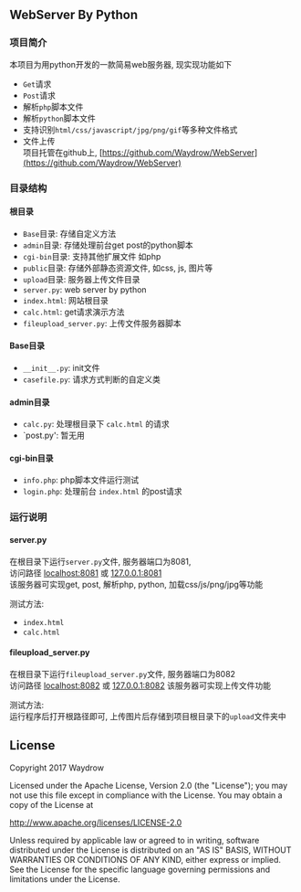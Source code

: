 ## WebServer By Python

### 项目简介

本项目为用python开发的一款简易web服务器, 现实现功能如下  
 - `Get`请求
 - `Post`请求
 - 解析`php`脚本文件
 - 解析`python`脚本文件
 - 支持识别`html/css/javascript/jpg/png/gif`等多种文件格式
 - 文件上传  
项目托管在github上, [https://github.com/Waydrow/WebServer](https://github.com/Waydrow/WebServer)

### 目录结构

#### 根目录

- `Base`目录: 存储自定义方法  
- `admin`目录: 存储处理前台get post的python脚本
- `cgi-bin`目录: 支持其他扩展文件 如php
- `public`目录: 存储外部静态资源文件, 如css, js, 图片等
- `upload`目录: 服务器上传文件目录
- `server.py`: web server by python  
- `index.html`: 网站根目录  
- `calc.html`: get请求演示方法  
- `fileupload_server.py`: 上传文件服务器脚本

#### Base目录

- `__init__.py`: init文件  
- `casefile.py`: 请求方式判断的自定义类  

#### admin目录

- `calc.py`: 处理根目录下 `calc.html` 的请求
- `post.py': 暂无用

#### cgi-bin目录

- `info.php`: php脚本文件运行测试
- `login.php`: 处理前台 `index.html` 的post请求

### 运行说明

#### server.py
在根目录下运行`server.py`文件, 服务器端口为8081,   
访问路径 [localhost:8081](localhost:8081)  或 [127.0.0.1:8081](127.0.0.1:8081)  
该服务器可实现get, post, 解析php, python, 加载css/js/png/jpg等功能

测试方法:
- `index.html`  
- `calc.html`

#### fileupload_server.py
在根目录下运行`fileupload_server.py`文件, 服务器端口为8082  
访问路径 [localhost:8082](localhost:8082)  或 [127.0.0.1:8082](127.0.0.1:8082)
该服务器可实现上传文件功能

测试方法:   
运行程序后打开根路径即可, 上传图片后存储到项目根目录下的`upload`文件夹中  


## License
Copyright 2017 Waydrow

Licensed under the Apache License, Version 2.0 (the "License");
you may not use this file except in compliance with the License.
You may obtain a copy of the License at

 http://www.apache.org/licenses/LICENSE-2.0

Unless required by applicable law or agreed to in writing, software
distributed under the License is distributed on an "AS IS" BASIS,
WITHOUT WARRANTIES OR CONDITIONS OF ANY KIND, either express or implied.
See the License for the specific language governing permissions and
limitations under the License.